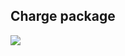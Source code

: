 ## Charge package
![](https://www.plantuml.com/plantuml/png/RO_1QeOm48JlUOh5Oq6XrzA3fOVUIgbFiEWsXiP4aasXjBxx7oKQoUznlftPsMqze-CmQJ5Z_usIu7L49-bF0FGQlK_wpTam5mnM4m1EDXX-WYzjaIDP3bl7o9H3Zg8SyfHC5X-eLh4buFc_hhFz36Ec85jGm7xIGqIfzdpvngl7fdcl4XQBE5v-wLdzAFxDJtVAI4qxNxtdPRPsIevyR2pSTti_IIhF3bbP0xdaSWnYILrbpQLVj6I6CEaR)
